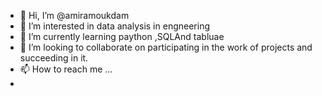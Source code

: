 - 👋 Hi, I’m @amiramoukdam
- 👀 I’m interested in data analysis in engneering 
- 🌱 I’m currently learning paython ,SQLAnd tabluae
- 💞️ I’m looking to collaborate on participating in the work of projects and succeeding in it.
- 📫 How to reach me ...
- 

<!---
amiramoukdam/amiramoukdam is a ✨ special ✨ repository because its `README.md` (this file) appears on your GitHub profile.
You can click the Preview link to take a look at your changes.
--->
